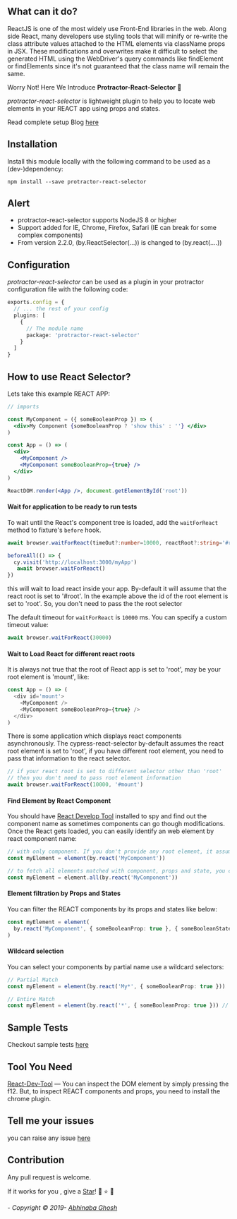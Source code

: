 ## What can it do?

ReactJS is one of the most widely use Front-End libraries in the web. Along side React, many developers use styling tools that will minify or re-write the class attribute values attached to the HTML elements via className props in JSX. These modifications and overwrites make it difficult to select the generated HTML using the WebDriver's query commands like findElement or findElements since it's not guaranteed that the class name will remain the same.

Worry Not! Here We Introduce **Protractor-React-Selector** :hatching_chick:

_protractor-react-selector_ is lightweight plugin to help you to locate web elements in your REACT app using props and states.

Read complete setup Blog [here](https://medium.com/@abhinabaghosh.1994/test-your-react-app-efficiently-with-protractor-b8406db9148f)

## Installation

Install this module locally with the following command to be used as a (dev-)dependency:

```shell
npm install --save protractor-react-selector
```

## Alert

- protractor-react-selector supports NodeJS 8 or higher
- Support added for IE, Chrome, Firefox, Safari (IE can break for some complex components)
- From version 2.2.0, (by.ReactSelector(...)) is changed to (by.react(....))

## Configuration

_protractor-react-selector_ can be used as a plugin in your protractor configuration file with the following code:

```typescript
exports.config = {
  // ... the rest of your config
  plugins: [
    {
      // The module name
      package: 'protractor-react-selector'
    }
  ]
}
```

## How to use React Selector?

Lets take this example REACT APP:

```jsx
// imports

const MyComponent = ({ someBooleanProp }) => (
  <div>My Component {someBooleanProp ? 'show this' : ''} </div>
)

const App = () => (
  <div>
    <MyComponent />
    <MyComponent someBooleanProp={true} />
  </div>
)

ReactDOM.render(<App />, document.getElementById('root'))
```

#### Wait for application to be ready to run tests

To wait until the React's component tree is loaded, add the `waitForReact` method to fixture's `before` hook.

```ts
await browser.waitForReact(timeOut?:number=10000, reactRoot?:string='#root')
```

```js
beforeAll(() => {
  cy.visit('http://localhost:3000/myApp')
   await browser.waitForReact()
})
```

this will wait to load react inside your app. By-default it will assume that the react root is set to '#root'. In the example above the id of the root element is set to 'root'. So, you don't need to pass the the root selector

The default timeout for `waitForReact` is `10000` ms. You can specify a custom timeout value:

```js
await browser.waitForReact(30000)
```

#### Wait to Load React for different react roots

It is always not true that the root of React app is set to 'root', may be your root element is 'mount', like:

```js
const App = () => (
  <div id='mount'>
    <MyComponent />
    <MyComponent someBooleanProp={true} />
  </div>
)
```

There is some application which displays react components asynchronously. The cypress-react-selector by-default assumes the react root element is set to 'root', if you have different root element, you need to pass that information to the react selector.

```ts
// if your react root is set to different selector other than 'root'
// then you don't need to pass root element information
await browser.waitForReact(10000, '#mount')
```

#### Find Element by React Component

You should have [React Develop Tool](https://chrome.google.com/webstore/detail/react-developer-tools/fmkadmapgofadopljbjfkapdkoienihi?hl=en) installed to spy and find out the component name as sometimes components can go though modifications. Once the React gets loaded, you can easily identify an web element by react component name:

```ts
// with only component. If you don't provide any root element, it assume that root is set to '#root'
const myElement = element(by.react('MyComponent'))

// to fetch all elements matched with component, props and state, you can use protractor native 'all' method
const myElement = element.all(by.react('MyComponent'))
```

#### Element filtration by Props and States

You can filter the REACT components by its props and states like below:

```ts
const myElement = element(
  by.react('MyComponent', { someBooleanProp: true }, { someBooleanState: true })
)
```

#### Wildcard selection

You can select your components by partial name use a wildcard selectors:

```ts
// Partial Match
const myElement = element(by.react('My*', { someBooleanProp: true }))

// Entire Match
const myElement = element(by.react('*', { someBooleanProp: true })) // return all components matched with the prop
```

## Sample Tests

Checkout sample tests [here](./test/)

## Tool You Need

[React-Dev-Tool](https://chrome.google.com/webstore/detail/react-developer-tools/fmkadmapgofadopljbjfkapdkoienihi?hl=en) — You can inspect the DOM element by simply pressing the f12. But, to inspect REACT components and props, you need to install the chrome plugin.

## Tell me your issues

you can raise any issue [here](https://github.com/abhinaba1080/protractor-react-selector/issues)

## Contribution

Any pull request is welcome.

If it works for you , give a [Star](https://github.com/abhinaba1080/protractor-react-selector)! :star2: :star: :star2:

_- Copyright &copy; 2019- [Abhinaba Ghosh](https://www.linkedin.com/in/abhinaba-ghosh-9a2ab8a0/)_
